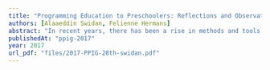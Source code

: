 ```yaml
---
title: "Programming Education to Preschoolers: Reflections and Observations from a Field Study"
authors: [Alaaeddin Swidan, Felienne Hermans]
abstract: "In recent years, there has been a rise in methods and tools dedicated to programming education for children of primary school age. In this paper, we present our experience of providing five programming sessions to a group of eleven children between four and six years. Our sessions followed problem-solving and game-playing themes and featured two newly-developed tools: the unplugged Robot Turtles, and the robotic Ozobot. The activities embed programming concepts such as the order of operations, symbolic representations, and functional abstraction. The observations show that children understood and applied concepts such as sorting, sequential operations, and functional abstraction. However, children struggle with giving directions to the object which highlights a spatial awareness limitation. Finally, we link the observations to Piaget’s theory and his limitations to thoughts for children in this age. We find that some of Piaget’s limitations such as egocentrism can explain a few observed behaviors. However, a few limitations contradict our observations such as the irreversibility and transductive reasoning."
publishedAt: "ppig-2017"
year: 2017
url_pdf: "files/2017-PPIG-28th-swidan.pdf"
---
```

